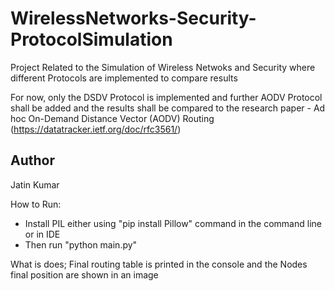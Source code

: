 # WirelessNetworks-Security-ProtocolSimulation
Project Related to the Simulation of Wireless Netwoks and Security where different Protocols are implemented to compare results

For now, only the DSDV Protocol is implemented and further AODV Protocol shall be added and the results shall be compared to the research paper - Ad hoc On-Demand Distance Vector (AODV) Routing (https://datatracker.ietf.org/doc/rfc3561/)

## Author
Jatin Kumar

How to Run:
- Install PIL either using "pip install Pillow" command in the command line or in IDE
- Then run "python main.py"

What is does;
Final routing table is printed in the console and the Nodes final position are shown in an image
